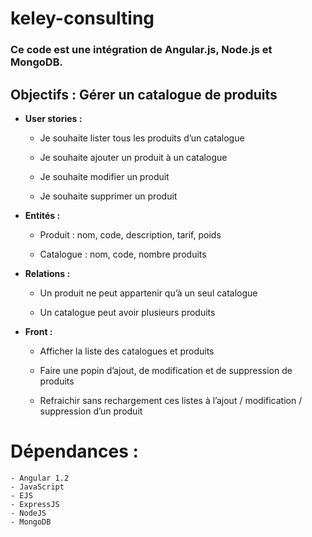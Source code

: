 # keley-consulting

### Ce code est une intégration de Angular.js, Node.js et MongoDB.

## __Objectifs :__ Gérer un catalogue de produits

* __User stories :__

    - Je souhaite lister tous les produits d’un catalogue

    - Je souhaite ajouter un produit à un catalogue

    - Je souhaite modifier un produit

    - Je souhaite supprimer un produit

* __Entités :__

    - Produit : nom, code, description, tarif, poids

    - Catalogue : nom, code, nombre produits

* __Relations :__

    - Un produit ne peut appartenir qu’à un seul catalogue

    - Un catalogue peut avoir plusieurs produits

* __Front :__

    - Afficher la liste des catalogues et produits

    - Faire une popin d’ajout, de modification et de suppression de produits

    - Refraichir sans rechargement ces listes à l’ajout / modification / suppression d’un produit

# Dépendances :

    - Angular 1.2
    - JavaScript
    - EJS
    - ExpressJS
    - NodeJS
    - MongoDB